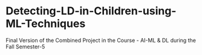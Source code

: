 # Detecting-LD-in-Children-using-ML-Techniques
Final Version of the Combined Project in the Course - AI-ML &amp; DL during the Fall Semester-5
